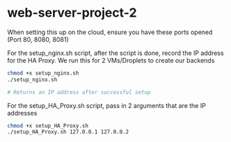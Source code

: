 # web-server-project-2

When setting this up on the cloud, ensure you have these ports opened (Port 80, 8080, 8081)

For the setup_nginx.sh script, after the script is done, record the IP address for the HA Proxy. We run this for 2 VMs/Droplets to create our backends

```bash
chmod +x setup_nginx.sh
./setup_nginx.sh

# Returns an IP address after successful setup
```

For the setup_HA_Proxy.sh script, pass in 2 arguments that are the IP addresses

```bash
chmod +x setup_HA_Proxy.sh
./setup_HA_Proxy.sh 127.0.0.1 127.0.0.2
```